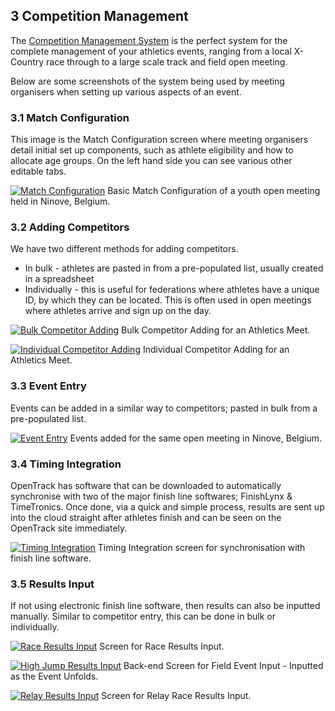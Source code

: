 	
## __3__ Competition Management

The <a href="/product/competition-management.html">Competition Management System</a> is the perfect system for the complete management of your athletics events, ranging from a local X-Country race through to a large scale track and field open meeting. 

Below are some screenshots of the system being used by meeting organisers when setting up various aspects of an event. 

### 3.1 Match Configuration

This image is the Match Configuration screen where meeting organisers detail initial set up components, such as athlete eligibility and how to allocate age groups. On the left hand side you can see various other editable tabs. 

[![Match Configuration](http://file.opentrack.run/productimages/competition/ipad/ipad%20images/match_con_ipad_black_landscape.png)](http://file.opentrack.run/productimages/competition/ipad/ipad%20images/match_con_ipad_black_landscape.png)
Basic Match Configuration of a youth open meeting held in Ninove, Belgium.

### 3.2 Adding Competitors

We have two different methods for adding competitors. 

* In bulk - athletes are pasted in from a pre-populated list, usually created in a spreadsheet
* Individually - this is useful for federations where athletes have a unique ID, by which they can be located. This is often used in open meetings where athletes arrive and sign up on the day. 

[![Bulk Competitor Adding](http://file.opentrack.run/productimages/competition/ipad/ipad%20images/competitor_bulk_adding_ipad_black_landscape.png)](http://file.opentrack.run/productimages/competition/ipad/ipad%20images/competitor_bulk_adding_ipad_black_landscape.png)
Bulk Competitor Adding for an Athletics Meet.

[![Individual Competitor Adding](http://file.opentrack.run/productimages/competition/ipad/ipad%20images/competitor_adding_ipad_black_landscape.png)](http://file.opentrack.run/productimages/competition/ipad/ipad%20images/competitor_adding_ipad_black_landscape.png)
Individual Competitor Adding for an Athletics Meet.

### 3.3 Event Entry

Events can be added in a similar way to competitors; pasted in bulk from a pre-populated list. 

[![Event Entry](http://file.opentrack.run/productimages/competition/ipad/ipad%20images/event_entry_list_ipad_black_landscape.png)](http://file.opentrack.run/productimages/competition/ipad/ipad%20images/event_entry_list_ipad_black_landscape.png)
Events added for the same open meeting in Ninove, Belgium.

### 3.4 Timing Integration

OpenTrack has software that can be downloaded to automatically synchronise with two of the major finish line softwares; FinishLynx & TimeTronics. Once done, via a quick and simple process, results are sent up into the cloud straight after athletes finish and can be seen on the OpenTrack site immediately. 

[![Timing Integration](http://file.opentrack.run/productimages/competition/ipad/ipad%20images/timing_integration_ipad_black_landscape.png)](http://file.opentrack.run/productimages/competition/ipad/ipad%20images/timing_integration_ipad_black_landscape.png)
Timing Integration screen for synchronisation with finish line software. 

### 3.5 Results Input

If not using electronic finish line software, then results can also be inputted manually. Similar to competitor entry, this can be done in bulk or individually. 

[![Race Results Input](http://file.opentrack.run/productimages/competition/ipad/ipad%20images/race_results_input_ipad_black_landscape.png)](http://file.opentrack.run/productimages/competition/ipad/ipad%20images/race_results_input_ipad_black_landscape.png)
Screen for Race Results Input. 

[![High Jump Results Input](http://file.opentrack.run/productimages/competition/ipad/ipad%20images/high_jump_input_ipad_black_landscape.png)](http://file.opentrack.run/productimages/competition/ipad/ipad%20images/high_jump_input_ipad_black_landscape.png)
Back-end Screen for Field Event Input - Inputted as the Event Unfolds. 

[![Relay Results Input](http://file.opentrack.run/productimages/competition/ipad/ipad%20images/relay_result_input_ipad_black_landscape.png)](http://file.opentrack.run/productimages/competition/ipad/ipad%20images/relay_result_input_ipad_black_landscape.png)
Screen for Relay Race Results Input. 
